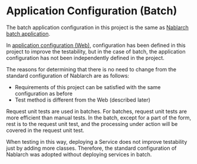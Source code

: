 # Application Configuration (Batch)

The batch application configuration in this project is the same as [Nablarch batch application](https://nablarch.github.io/docs/LATEST/doc/application_framework/application_framework/batch/nablarch_batch/index.html).

In [application configuration (Web)](Application_Configuration_(Web).md),
configuration has been defined in this project to improve the testability, 
but in the case of batch, the application configuration has not been independently defined in the project.

The reasons for determining that there is no need to change from the standard configuration of Nablarch are as follows:

- Requirements of this project can be satisfied with the same configuration as before
- Test method is different from the Web (described later)

Request unit tests are used in batches. 
For batches, request unit tests are more efficient than manual tests.
In the batch, except for a part of the form, rest is to the request unit test, and the processing under action will be covered in the request unit test.

When testing in this way, deploying a Service does not improve testability just by adding more classes. 
Therefore, the standard configuration of Nablarch was adopted without deploying services in batch.
